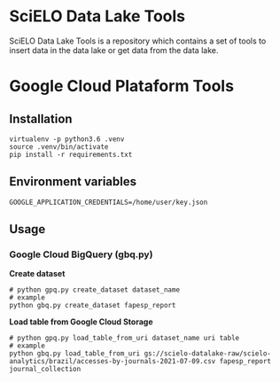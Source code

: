# SciELO Data Lake Tools
SciELO Data Lake Tools is a repository which contains a set of tools to insert data in the data lake or get data from the data lake.


# Google Cloud Plataform Tools

## Installation

```shell
virtualenv -p python3.6 .venv
source .venv/bin/activate
pip install -r requirements.txt
```

## Environment variables

`GOOGLE_APPLICATION_CREDENTIALS=/home/user/key.json`

## Usage
### Google Cloud BigQuery (gbq.py)

__Create dataset__
```shell
# python gpq.py create_dataset dataset_name
# example
python gbq.py create_dataset fapesp_report
```

__Load table from Google Cloud Storage__
```shell
# python gpq.py load_table_from_uri dataset_name uri table
# example
python gbq.py load_table_from_uri gs://scielo-datalake-raw/scielo-analytics/brazil/accesses-by-journals-2021-07-09.csv fapesp_report journal_collection
```
